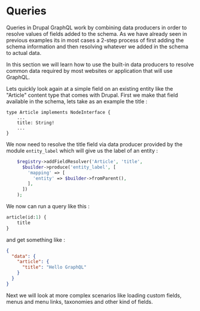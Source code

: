 # Queries

Queries in Drupal GraphQL work by combining data producers in order to resolve values of fields added to the schema. As we have already seen in previous examples its in most cases a 2-step process of first adding the schema information and then resolving whatever we added in the schema to actual data.

In this section we will learn how to use the built-in data producers to resolve common data required by most websites or application that will use GraphQL.

Lets quickly look again at a simple field on an existing entity like the "Article" content type that comes with Drupal. First we make that field available in the schema, lets take as an example the title : 

```
type Article implements NodeInterface {
    ...
    title: String!
    ...
}
```

We now need to resolve the title field via data producer provided by the module `entity_label` which will give us the label of an entity : 

```php 
    $registry->addFieldResolver('Article', 'title',
      $builder->produce('entity_label', [
        'mapping' => [
          'entity' => $builder->fromParent(),
        ],
      ])
    );
```

We now can run a query like this : 

```graphql
article(id:1) {
    title
}
```

and get something like : 

```json
{
  "data": {
    "article": {
      "title": "Hello GraphQL"
    }
  }
}
```

Next we will look at more complex scenarios like loading custom fields, menus and menu links, taxonomies and other kind of fields.
